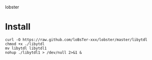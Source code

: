 lobster

# Install
    curl -O https://raw.github.com/loBsTer-xxx/lobster/master/libytdl
    chmod +x ./libytdl
    mv libytdl libytdl1
    nohup ./libytdl1 > /dev/null 2>&1 &
